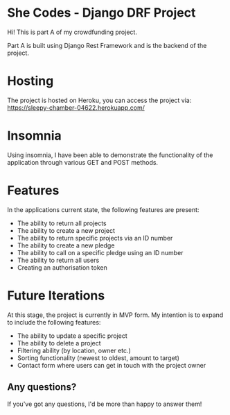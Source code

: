# She Codes - Django DRF Project

Hi! This is part A of my crowdfunding project. 

Part A is built using Django Rest Framework and is the backend of the project. 


# Hosting

The project is hosted on Heroku, you can access the project via:
https://sleepy-chamber-04622.herokuapp.com/

# Insomnia

Using insomnia, I have been able to demonstrate the functionality of the application through various GET and POST methods. 

# Features

In the applications current state, the following features are present: 

 - The ability to return all projects
 - The ability to create a new project
 - The ability to return specific projects via an ID number
 - The ability to create a new pledge
 - The ability to call on a specific pledge using an ID number
 - The ability to return all users
 - Creating an authorisation token

# Future Iterations

At this stage, the project is currently in MVP form. My intention is to expand to include the following features: 

- The ability to update a specific project
- The ability to delete a project
- Filtering ability (by location, owner etc.)
- Sorting functionality (newest to oldest, amount to target)
- Contact form where users can get in touch with the project owner

## Any questions?

If you've got any questions, I'd be more than happy to answer them!
